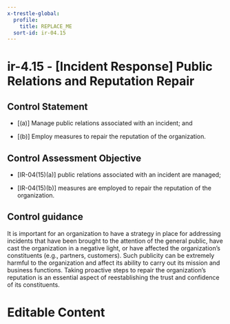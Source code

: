 ```yaml
---
x-trestle-global:
  profile:
    title: REPLACE_ME
  sort-id: ir-04.15
---
```


# ir-4.15 - \[Incident Response\] Public Relations and Reputation Repair

## Control Statement

- \[(a)\] Manage public relations associated with an incident; and

- \[(b)\] Employ measures to repair the reputation of the organization.

## Control Assessment Objective

- \[IR-04(15)(a)\] public relations associated with an incident are managed;

- \[IR-04(15)(b)\] measures are employed to repair the reputation of the organization.

## Control guidance

It is important for an organization to have a strategy in place for addressing incidents that have been brought to the attention of the general public, have cast the organization in a negative light, or have affected the organization’s constituents (e.g., partners, customers). Such publicity can be extremely harmful to the organization and affect its ability to carry out its mission and business functions. Taking proactive steps to repair the organization’s reputation is an essential aspect of reestablishing the trust and confidence of its constituents.

# Editable Content

<!-- Make additions and edits below -->
<!-- The above represents the contents of the control as received by the profile, prior to additions. -->
<!-- If the profile makes additions to the control, they will appear below. -->
<!-- The above markdown may not be edited but you may edit the content below, and/or introduce new additions to be made by the profile. -->
<!-- If there is a yaml header at the top, parameter values may be edited. Use --set-parameters to incorporate the changes during assembly. -->
<!-- The content here will then replace what is in the profile for this control, after running profile-assemble. -->
<!-- The current profile has no added parts for this control, but you may add new ones here. -->
<!-- Each addition must have a heading either of the form ## Control my_addition_name -->
<!-- or ## Part a. (where the a. refers to one of the control statement labels.) -->
<!-- "## Control" parts are new parts added after the statement part. -->
<!-- "## Part" parts are new parts added into the top-level statement part with that label. -->
<!-- Subparts may be added with nested hash levels of the form ### My Subpart Name -->
<!-- underneath the parent ## Control or ## Part being added -->
<!-- See https://ibm.github.io/compliance-trestle/tutorials/ssp_profile_catalog_authoring/ssp_profile_catalog_authoring for guidance. -->
